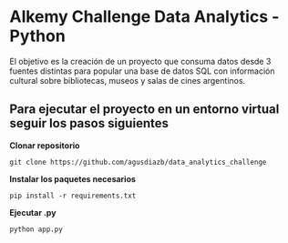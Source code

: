 # Alkemy Challenge Data Analytics - Python

El objetivo es la creación de un proyecto que consuma datos desde 3 fuentes distintas para popular una base de datos SQL con información cultural sobre bibliotecas, museos y salas de cines argentinos.



## Para ejecutar el proyecto en un entorno virtual seguir los pasos siguientes
**Clonar repositorio**
```
git clone https://github.com/agusdiazb/data_analytics_challenge
```
**Instalar los paquetes necesarios**
```
pip install -r requirements.txt
```
**Ejecutar .py**
```
python app.py
```

